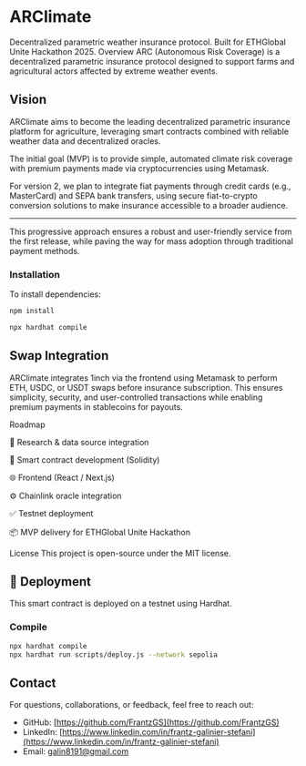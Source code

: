 # ARClimate
Decentralized parametric weather insurance protocol. Built for ETHGlobal Unite Hackathon 2025.
Overview
ARC (Autonomous Risk Coverage) is a decentralized parametric insurance protocol designed to support farms and agricultural actors affected by extreme weather events.

## Vision

ARClimate aims to become the leading decentralized parametric insurance platform for agriculture, leveraging smart contracts combined with reliable weather data and decentralized oracles.

The initial goal (MVP) is to provide simple, automated climate risk coverage with premium payments made via cryptocurrencies using Metamask.

For version 2, we plan to integrate fiat payments through credit cards (e.g., MasterCard) and SEPA bank transfers, using secure fiat-to-crypto conversion solutions to make insurance accessible to a broader audience.

---

This progressive approach ensures a robust and user-friendly service from the first release, while paving the way for mass adoption through traditional payment methods.


### Installation

To install dependencies:

```bash
npm install

npx hardhat compile

```


## Swap Integration

ARClimate integrates 1inch via the frontend using Metamask to perform ETH, USDC, or USDT swaps before insurance subscription. This ensures simplicity, security, and user-controlled transactions while enabling premium payments in stablecoins for payouts.







Roadmap

🧠 Research & data source integration

🔐 Smart contract development (Solidity)

🌐 Frontend (React / Next.js)

⚙️ Chainlink oracle integration

✅ Testnet deployment

📦 MVP delivery for ETHGlobal Unite Hackathon


License
This project is open-source under the MIT license. 





## 🚀 Deployment

This smart contract is deployed on a testnet using Hardhat.








### Compile

```bash
npx hardhat compile
npx hardhat run scripts/deploy.js --network sepolia
```

## Contact

For questions, collaborations, or feedback, feel free to reach out:

- GitHub: [https://github.com/FrantzGS](https://github.com/FrantzGS)  
- LinkedIn: [https://www.linkedin.com/in/frantz-galinier-stefani](https://www.linkedin.com/in/frantz-galinier-stefani)
- Email: galin8191@gmail.com



